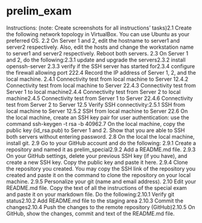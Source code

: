 # prelim_exam
 
Instructions: (note: Create screenshots for all instructions’ tasks)2.1 Create the following network topology in VirtualBox. You can use Ubuntu as your preferred OS. 2.2 On Server 1 and 2, edit the hostname to server1 and server2 respectively. Also, edit the hosts and change the workstation name to server1 and server2 respectively. Reboot both servers. 2.3 On Server 1 and 2, do the following:2.3.1   update and upgrade the servers2.3.2   install openssh-server
2.3.3   verify if the SSH server has started for2.3.4   configure the firewall allowing port 222.4 Record the IP address of Server 1, 2, and the local machine. 2.4.1   Connectivity test from local machine to Server 12.4.2   Connectivity test from local machine to Server 22.4.3   Connectivity test from Server 1 to local machine2.4.4   Connectivity test from Server 2 to local machine2.4.5   Connectivity test from Server 1 to Server 22.4.6   Connectivity test from Server 2 to Server 12.5 Verify SSH connectivity:2.5.1   SSH from local machine to Server 12.5.2   SSH from local machine to Server 22.6 On the local machine, create an SSH key pair for user authentication: use the command ssh-keygen -t rsa -b 40962.7 On the local machine, copy the public key (id_rsa.pub) to Server 1 and 2. Show that you are able to SSH both servers without entering password. 2.8 On the local the local machine, install git. 2.9 Go to your GitHub account and do the following: 2.9.1   Create a repository and named it as prelim_special2.9.2   Add a README.md file. 2.9.3   On your GitHub settings, delete your previous SSH key (if you have), and create a new SSH key. Copy the public key and paste it here. 2.9.4   Clone the repository you created. You may copy the SSH link of the repository you created and paste it on the command to clone the repository on your local machine. 2.9.5   Personalize your git (name and email address). 2.10    Edit your README.md file. Copy the text of all the instructions of the special exam and paste it on your markdown file. Do the following:2.10.1 Verify git status2.10.2 Add README.md file to the staging area
2.10.3 Commit the changes2.10.4 Push the changes to the remote repository (GitHub)2.10.5 On GitHub, show the changes, commit and text of the README.md file.
